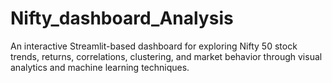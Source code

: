 # Nifty_dashboard_Analysis
An interactive Streamlit-based dashboard for exploring Nifty 50 stock trends, returns, correlations, clustering, and market behavior through visual analytics and machine learning techniques.
